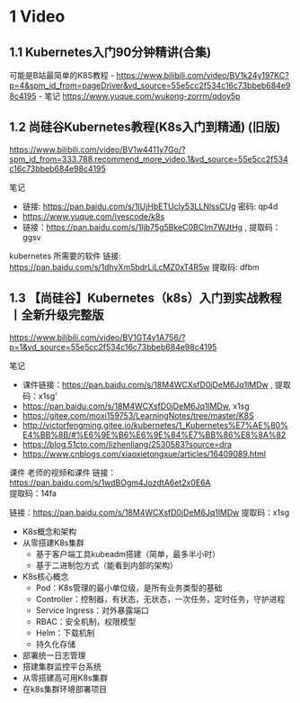 

# 1 Video

## 1.1 Kubernetes入门90分钟精讲(合集)
可能是B站最简单的K8S教程 
    - https://www.bilibili.com/video/BV1k24y197KC?p=4&spm_id_from=pageDriver&vd_source=55e5cc2f534c16c73bbeb684e98c4195 
    - 笔记 https://www.yuque.com/wukong-zorrm/qdoy5p



## 1.2 尚硅谷Kubernetes教程(K8s入门到精通) (旧版)
https://www.bilibili.com/video/BV1w4411y7Go/?spm_id_from=333.788.recommend_more_video.1&vd_source=55e5cc2f534c16c73bbeb684e98c4195

笔记
- 链接: https://pan.baidu.com/s/1lUjHbETUcIy53LLNlssCUg  密码: qp4d
- https://www.yuque.com/ivescode/k8s
- 链接：https://pan.baidu.com/s/1Ijb75g5BkeC0BCIm7WJtHg ,  提取码：ggsv

kubernetes 所需要的软件 
链接: https://pan.baidu.com/s/1dhyXm5bdrLiLcMZ0xT4R5w 提取码: dfbm


## 1.3 【尚硅谷】Kubernetes（k8s）入门到实战教程丨全新升级完整版

https://www.bilibili.com/video/BV1GT4y1A756/?p=1&vd_source=55e5cc2f534c16c73bbeb684e98c4195

笔记
- 课件链接：https://pan.baidu.com/s/18M4WCXsfD0jDeM6Jq1lMDw  , 提取码：x1sg'
-  https://pan.baidu.com/s/18M4WCXsfD0jDeM6Jq1lMDw, x1sg
- https://gitee.com/moxi159753/LearningNotes/tree/master/K8S
- http://victorfengming.gitee.io/kubernetes/1_Kubernetes%E7%AE%80%E4%BB%8B/#%E6%9E%B6%E6%9E%84%E7%BB%86%E8%8A%82
- https://blog.51cto.com/lizhenliang/2530583?source=dra
- https://www.cnblogs.com/xiaoxietongxue/articles/16409089.html

课件 
老师的视频和课件
链接：https://pan.baidu.com/s/1wdBOgm4JozdtA6et2x0E6A  
提取码：14fa

链接：https://pan.baidu.com/s/18M4WCXsfD0jDeM6Jq1lMDw
提取码：x1sg


- K8s概念和架构
- 从零搭建K8s集群
    - 基于客户端工具kubeadm搭建（简单，最多半小时）
    - 基于二进制包方式（能看到内部的架构）
- K8s核心概念
    - Pod：K8s管理的最小单位级，是所有业务类型的基础
    - Controller：控制器，有状态，无状态，一次任务，定时任务，守护进程
    - Service Ingress：对外暴露端口
    - RBAC：安全机制，权限模型
    - Helm：下载机制
    - 持久化存储
- 部署统一日志管理
- 搭建集群监控平台系统
- 从零搭建高可用K8s集群
- 在k8s集群环境部署项目

